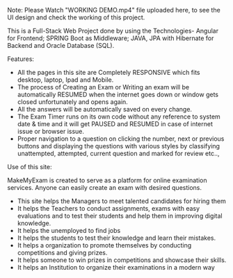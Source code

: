 Note: Please Watch "WORKING DEMO.mp4" file uploaded here, to see the UI design and check the working of this project.


This is a Full-Stack Web Project done by using the Technologies- Angular for Frontend; SPRING Boot as Middleware; JAVA, JPA with Hibernate for Backend and Oracle Database (SQL). 
  
    
Features:
-	All the pages in this site are Completely RESPONSIVE which fits desktop, laptop, Ipad and Mobile.
-	The process of Creating an Exam or Writing an exam will be automatically RESUMED when the internet goes down or window gets closed unfortunately and opens again.
- All the answers will be automatically saved on every change.
-	The Exam Timer runs on its own code without any reference to system date & time and it will get PAUSED and RESUMED in case of internet issue or browser issue.
-	Proper navigation to a question on clicking the number, next or previous buttons and displaying the questions with various styles by classifying unattempted, attempted, current question and marked for review etc..,
 

Use of this site:

MakeMyExam is created to serve as a platform for online examination services. Anyone can easily create an exam with desired questions.
- This site helps the Managers to meet talented candidates for hiring them
- It helps the Teachers to conduct assignments, exams with easy evaluations and to test their students and help them in improving digital knowledge.
-	It helps the unemployed to find jobs
-	It helps the students to test their knowledge and learn their mistakes.
-	It helps a organization to promote themselves by conducting competitions and giving prizes.
-	It helps someone to win prizes in competitions and showcase their skills.
-	It helps an Institution to organize their examinations in a modern way

